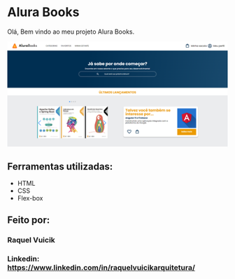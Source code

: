 # Alura Books

Olá, Bem vindo ao meu projeto Alura Books.

![imagem](https://github.com/RaquelVuicik/projeto-alura-books/blob/main/AluraBooks.png)


## Ferramentas utilizadas:

* HTML
* CSS
* Flex-box

## Feito por:

### Raquel Vuicik

### Linkedin: https://www.linkedin.com/in/raquelvuicikarquitetura/
